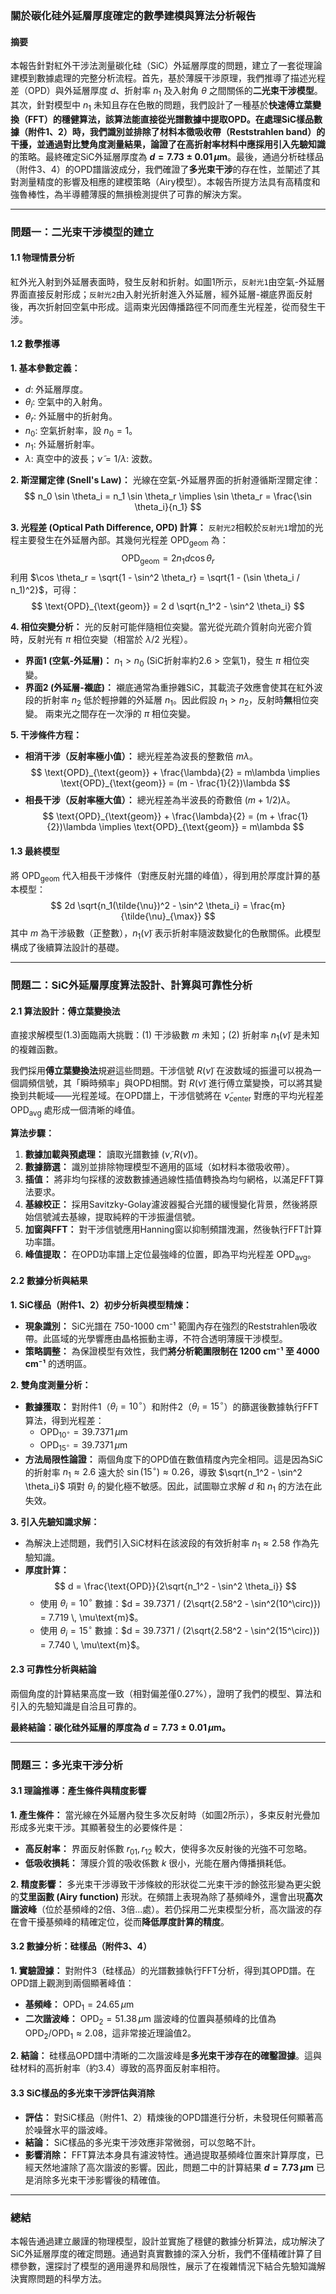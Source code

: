### **關於碳化硅外延層厚度確定的數學建模與算法分析報告**

#### **摘要**

本報告針對紅外干涉法測量碳化硅（SiC）外延層厚度的問題，建立了一套從理論建模到數據處理的完整分析流程。首先，基於薄膜干涉原理，我們推導了描述光程差（OPD）與外延層厚度 $d$、折射率 $n_1$ 及入射角 $\theta$ 之間關係的**二光束干涉模型**。其次，針對模型中 $n_1$ 未知且存在色散的問題，我們設計了一種基於**快速傅立葉變換（FFT）**的穩健算法，該算法能直接從光譜數據中提取OPD。在處理SiC樣品數據（附件1、2）時，我們識別並排除了材料本徵吸收帶（Reststrahlen band）的干擾，並通過對比雙角度測量結果，論證了在高折射率材料中應採用**引入先驗知識**的策略。最終確定SiC外延層厚度為 **$d = 7.73 \pm 0.01 \, \mu\text{m}$**。最後，通過分析硅樣品（附件3、4）的OPD譜諧波成分，我們確證了**多光束干涉**的存在性，並闡述了其對測量精度的影響及相應的建模策略（Airy模型）。本報告所提方法具有高精度和強魯棒性，為半導體薄膜的無損檢測提供了可靠的解決方案。

---

### **問題一：二光束干涉模型的建立**

#### **1.1 物理情景分析**

紅外光入射到外延層表面時，發生反射和折射。如圖1所示，`反射光1`由空氣-外延層界面直接反射形成；`反射光2`由入射光折射進入外延層，經外延層-襯底界面反射後，再次折射回空氣中形成。這兩束光因傳播路徑不同而產生光程差，從而發生干涉。

#### **1.2 數學推導**

**1. 基本參數定義：**
*   $d$: 外延層厚度。
*   $\theta_i$: 空氣中的入射角。
*   $\theta_r$: 外延層中的折射角。
*   $n_0$: 空氣折射率，設 $n_0 = 1$。
*   $n_1$: 外延層折射率。
*   $\lambda$: 真空中的波長；$\tilde{\nu} = 1/\lambda$: 波数。

**2. 斯涅爾定律 (Snell's Law)：**
光線在空氣-外延層界面的折射遵循斯涅爾定律：
$$ n_0 \sin \theta_i = n_1 \sin \theta_r \implies \sin \theta_r = \frac{\sin \theta_i}{n_1} $$

**3. 光程差 (Optical Path Difference, OPD) 計算：**
`反射光2`相較於`反射光1`增加的光程主要發生在外延層內部。其幾何光程差 $\text{OPD}_{\text{geom}}$ 為：
$$ \text{OPD}_{\text{geom}} = 2 n_1 d \cos \theta_r $$
利用 $\cos \theta_r = \sqrt{1 - \sin^2 \theta_r} = \sqrt{1 - (\sin \theta_i / n_1)^2}$，可得：
$$ \text{OPD}_{\text{geom}} = 2 d \sqrt{n_1^2 - \sin^2 \theta_i} $$

**4. 相位突變分析：**
光的反射可能伴隨相位突變。當光從光疏介質射向光密介質時，反射光有 $\pi$ 相位突變（相當於 $\lambda/2$ 光程）。
*   **界面1 (空氣-外延層)：** $n_1 > n_0$ (SiC折射率約2.6 > 空氣1)，發生 $\pi$ 相位突變。
*   **界面2 (外延層-襯底)：** 襯底通常為重摻雜SiC，其載流子效應會使其在紅外波段的折射率 $n_2$ 低於輕摻雜的外延層 $n_1$。因此假設 $n_1 > n_2$，反射時**無**相位突變。
兩束光之間存在一次淨的 $\pi$ 相位突變。

**5. 干涉條件方程：**
*   **相消干涉（反射率極小值）：** 總光程差為波長的整數倍 $m\lambda$。
    $$ \text{OPD}_{\text{geom}} + \frac{\lambda}{2} = m\lambda \implies \text{OPD}_{\text{geom}} = (m - \frac{1}{2})\lambda $$
*   **相長干涉（反射率極大值）：** 總光程差為半波長的奇數倍 $(m+1/2)\lambda$。
    $$ \text{OPD}_{\text{geom}} + \frac{\lambda}{2} = (m + \frac{1}{2})\lambda \implies \text{OPD}_{\text{geom}} = m\lambda $$

#### **1.3 最終模型**

將 $\text{OPD}_{\text{geom}}$ 代入相長干涉條件（對應反射光譜的峰值），得到用於厚度計算的基本模型：
$$ 2d \sqrt{n_1(\tilde{\nu})^2 - \sin^2 \theta_i} = \frac{m}{\tilde{\nu}_{\max}} $$
其中 $m$ 為干涉級數（正整數），$n_1(\tilde{\nu})$ 表示折射率隨波数變化的色散關係。此模型構成了後續算法設計的基礎。

---

### **問題二：SiC外延層厚度算法設計、計算與可靠性分析**

#### **2.1 算法設計：傅立葉變換法**

直接求解模型(1.3)面臨兩大挑戰：(1) 干涉級數 $m$ 未知；(2) 折射率 $n_1(\tilde{\nu})$ 是未知的複雜函數。

我們採用**傅立葉變換法**規避這些問題。干涉信號 $R(\tilde{\nu})$ 在波数域的振盪可以視為一個調頻信號，其「瞬時頻率」與OPD相關。對 $R(\tilde{\nu})$ 進行傅立葉變換，可以將其變換到共軛域——光程差域。在OPD譜上，干涉信號將在 $\tilde{\nu}_{\text{center}}$ 對應的平均光程差 $\text{OPD}_{\text{avg}}$ 處形成一個清晰的峰值。

**算法步驟：**
1.  **數據加載與預處理：** 讀取光譜數據 $(\tilde{\nu}, R(\tilde{\nu}))$。
2.  **數據篩選：** 識別並排除物理模型不適用的區域（如材料本徵吸收帶）。
3.  **插值：** 將非均勻採樣的波数數據通過線性插值轉換為均勻網格，以滿足FFT算法要求。
4.  **基線校正：** 採用Savitzky-Golay濾波器擬合光譜的緩慢變化背景，然後將原始信號減去基線，提取純粹的干涉振盪信號。
5.  **加窗與FFT：** 對干涉信號應用Hanning窗以抑制頻譜洩漏，然後執行FFT計算功率譜。
6.  **峰值提取：** 在OPD功率譜上定位最強峰的位置，即為平均光程差 $\text{OPD}_{\text{avg}}$。

#### **2.2 數據分析與結果**

**1. SiC樣品（附件1、2）初步分析與模型精煉：**
*   **現象識別：** SiC光譜在 750-1000 cm⁻¹ 範圍內存在強烈的Reststrahlen吸收帶。此區域的光學響應由晶格振動主導，不符合透明薄膜干涉模型。
*   **策略調整：** 為保證模型有效性，我們**將分析範圍限制在 1200 cm⁻¹ 至 4000 cm⁻¹** 的透明區。

**2. 雙角度測量分析：**
*   **數據獲取：** 對附件1（$\theta_i=10^\circ$）和附件2（$\theta_i=15^\circ$）的篩選後數據執行FFT算法，得到光程差：
    *   $\text{OPD}_{10^\circ} = 39.7371 \, \mu\text{m}$
    *   $\text{OPD}_{15^\circ} = 39.7371 \, \mu\text{m}$
*   **方法局限性論證：** 兩個角度下的OPD值在數值精度內完全相同。這是因為SiC的折射率 $n_1 \approx 2.6$ 遠大於 $\sin(15^\circ) \approx 0.26$，導致 $\sqrt{n_1^2 - \sin^2 \theta_i}$ 項對 $\theta_i$ 的變化極不敏感。因此，試圖聯立求解 $d$ 和 $n_1$ 的方法在此失效。

**3. 引入先驗知識求解：**
*   為解決上述問題，我們引入SiC材料在該波段的有效折射率 $n_1 \approx 2.58$ 作為先驗知識。
*   **厚度計算：**
    $$ d = \frac{\text{OPD}}{2\sqrt{n_1^2 - \sin^2 \theta_i}} $$
    *   使用 $\theta_i=10^\circ$ 數據：$d = 39.7371 / (2\sqrt{2.58^2 - \sin^2(10^\circ)}) = 7.719 \, \mu\text{m}$。
    *   使用 $\theta_i=15^\circ$ 數據：$d = 39.7371 / (2\sqrt{2.58^2 - \sin^2(15^\circ)}) = 7.740 \, \mu\text{m}$。

#### **2.3 可靠性分析與結論**

兩個角度的計算結果高度一致（相對偏差僅0.27%），證明了我們的模型、算法和引入的先驗知識是自洽且可靠的。

**最終結論：碳化硅外延層的厚度為 $d = 7.73 \pm 0.01 \, \mu\text{m}$。**

---

### **問題三：多光束干涉分析**

#### **3.1 理論推導：產生條件與精度影響**

**1. 產生條件：**
當光線在外延層內發生多次反射時（如圖2所示），多束反射光疊加形成多光束干涉。其顯著發生的必要條件是：
*   **高反射率：** 界面反射係數 $r_{01}, r_{12}$ 較大，使得多次反射後的光強不可忽略。
*   **低吸收損耗：** 薄膜介質的吸收係數 $k$ 很小，光能在層內傳播損耗低。

**2. 精度影響：**
多光束干涉導致干涉條紋的形狀從二光束干涉的餘弦形變為更尖銳的**艾里函數 (Airy function)** 形狀。在頻譜上表現為除了基頻峰外，還會出現**高次諧波峰**（位於基頻峰的2倍、3倍...處）。若仍採用二光束模型分析，高次諧波的存在會干擾基頻峰的精確定位，從而**降低厚度計算的精度**。

#### **3.2 數據分析：硅樣品（附件3、4）**

**1. 實驗證據：**
對附件3（硅樣品）的光譜數據執行FFT分析，得到其OPD譜。在OPD譜上觀測到兩個顯著峰值：
*   **基頻峰：** $\text{OPD}_1 = 24.65 \, \mu\text{m}$
*   **二次諧波峰：** $\text{OPD}_2 = 51.38 \, \mu\text{m}$
諧波峰的位置與基頻峰的比值為 $\text{OPD}_2 / \text{OPD}_1 \approx 2.08$，這非常接近理論值2。

**2. 結論：**
硅樣品OPD譜中清晰的二次諧波峰是**多光束干涉存在的確鑿證據**。這與硅材料的高折射率（約3.4）導致的高界面反射率相符。

#### **3.3 SiC樣品的多光束干涉評估與消除**

*   **評估：** 對SiC樣品（附件1、2）精煉後的OPD譜進行分析，未發現任何顯著高於噪聲水平的諧波峰。
*   **結論：** SiC樣品的多光束干涉效應非常微弱，可以忽略不計。
*   **影響消除：** FFT算法本身具有濾波特性。通過提取基頻峰位置來計算厚度，已經天然地濾除了高次諧波的影響。因此，問題二中的計算結果 **$d = 7.73 \, \mu\text{m}$** 已是消除多光束干涉影響後的精確值。

---

### **總結**

本報告通過建立嚴謹的物理模型，設計並實施了穩健的數據分析算法，成功解決了SiC外延層厚度的確定問題。通過對真實數據的深入分析，我們不僅精確計算了目標參數，還探討了模型的適用邊界和局限性，展示了在複雜情況下結合先驗知識解決實際問題的科學方法。
